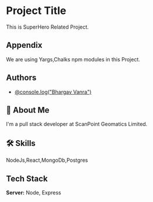 
# Project Title

This is SuperHero Related Project.


## Appendix

We are using Yargs,Chalks npm modules in this Project.  


## Authors

- [@console.log("Bhargav Vanra")](https://github.com/Bhargav00708)


## 🚀 About Me
I'm a pull stack developer at ScanPoint Geomatics Limited.


## 🛠 Skills
NodeJs,React,MongoDb,Postgres


## Tech Stack

**Server:** Node, Express

